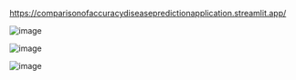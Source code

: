 https://comparisonofaccuracydiseasepredictionapplication.streamlit.app/


![image](https://github.com/SrivathsanP23/Comparison_of_Accuracy_DiseasePredictionApplication/assets/156175839/9093ab78-eadb-40c0-85f9-017edc957035)


![image](https://github.com/SrivathsanP23/Comparison_of_Accuracy_DiseasePredictionApplication/assets/156175839/be80824b-d2ff-4e0e-8f63-bce394fed8f0)


![image](https://github.com/SrivathsanP23/Comparison_of_Accuracy_DiseasePredictionApplication/assets/156175839/827cb434-21d3-406b-9f45-d15fbabfe675)

